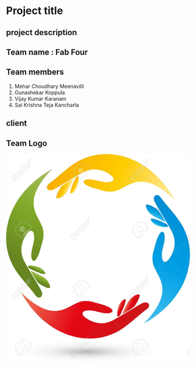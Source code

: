 # Project title

## project description

## Team name : Fab Four 
## Team members 
1. Mehar Choudhary Meenavilli
2. Gunashekar Koppula
3. Vijay Kumar Karanam
4. Sai Krishna Teja Kancharla

## client

## Team Logo
![team logo](four-hands-helpers-team-logo.jpg)

